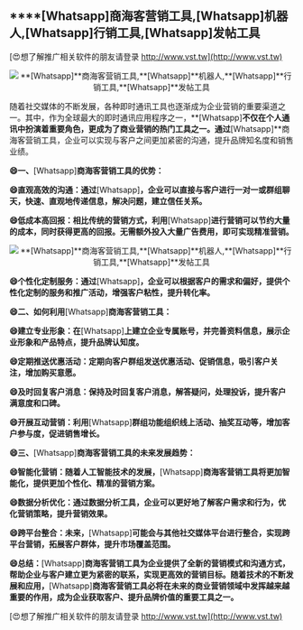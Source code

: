 ## ****[Whatsapp]**商海客营销工具,**[Whatsapp]**机器人,**[Whatsapp]**行销工具,**[Whatsapp]**发帖工具**

[😍想了解推广相关软件的朋友请登录 http://www.vst.tw](http://www.vst.tw)

 <center><img src="https://vst.tw/MP4/tuiguang/png/6.png" alt="**[Whatsapp]**商海客营销工具,**[Whatsapp]**机器人,**[Whatsapp]**行销工具,**[Whatsapp]**发帖工具"></center>

随着社交媒体的不断发展，各种即时通讯工具也逐渐成为企业营销的重要渠道之一。其中，作为全球最大的即时通讯应用程序之一，**[Whatsapp]**不仅在个人通讯中扮演着重要角色，更成为了商业营销的热门工具之一。通过**[Whatsapp]**商海客营销工具，企业可以实现与客户之间更加紧密的沟通，提升品牌知名度和销售业绩。

**😄一、**[Whatsapp]**商海客营销工具的优势：**

**😄直观高效的沟通：通过**[Whatsapp]**，企业可以直接与客户进行一对一或群组聊天，快速、直观地传递信息，解决问题，建立信任关系。**

**😄低成本高回报：相比传统的营销方式，利用**[Whatsapp]**进行营销可以节约大量的成本，同时获得更高的回报。无需额外投入大量广告费用，即可实现精准营销。**

 <center><img src="https://vst.tw/MP4/tuiguang/png/2.png" alt="**[Whatsapp]**商海客营销工具,**[Whatsapp]**机器人,**[Whatsapp]**行销工具,**[Whatsapp]**发帖工具"></center>

**😄个性化定制服务：通过**[Whatsapp]**，企业可以根据客户的需求和偏好，提供个性化定制的服务和推广活动，增强客户粘性，提升转化率。**

**😄二、如何利用**[Whatsapp]**商海客营销工具：**

**😄建立专业形象：在**[Whatsapp]**上建立企业专属账号，并完善资料信息，展示企业形象和产品特点，提升品牌认知度。**

**😄定期推送优惠活动：定期向客户群组发送优惠活动、促销信息，吸引客户关注，增加购买意愿。**

**😄及时回复客户消息：保持及时回复客户消息，解答疑问，处理投诉，提升客户满意度和口碑。**

**😄开展互动营销：利用**[Whatsapp]**群组功能组织线上活动、抽奖互动等，增加客户参与度，促进销售增长。**

**😄三、**[Whatsapp]**商海客营销工具的未来发展趋势：**

**😄智能化营销：随着人工智能技术的发展，**[Whatsapp]**商海客营销工具将更加智能化，提供更加个性化、精准的营销方案。**

**😄数据分析优化：通过数据分析工具，企业可以更好地了解客户需求和行为，优化营销策略，提升营销效果。**

**😄跨平台整合：未来，**[Whatsapp]**可能会与其他社交媒体平台进行整合，实现跨平台营销，拓展客户群体，提升市场覆盖范围。**

**😄总结：**[Whatsapp]**商海客营销工具为企业提供了全新的营销模式和沟通方式，帮助企业与客户建立更为紧密的联系，实现更高效的营销目标。随着技术的不断发展和应用，**[Whatsapp]**商海客营销工具必将在未来的商业营销领域中发挥越来越重要的作用，成为企业获取客户、提升品牌价值的重要工具之一。**

[😍想了解推广相关软件的朋友请登录 http://www.vst.tw](http://www.vst.tw)



